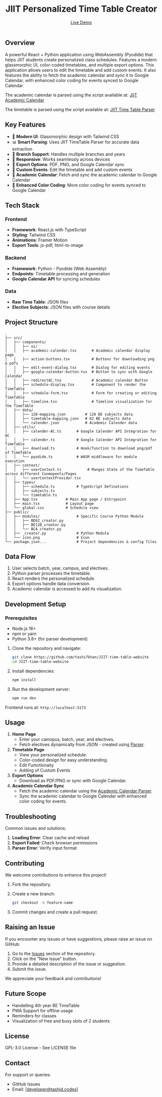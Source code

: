 <h1 align="center"> JIIT Personalized Time Table Creator </h1>

<div align="center">
    <a href="https://simple-timetable.tashif.codes/">Live Demo</a>
</div>
</br>

## Overview

A powerful React + Python application using WebAssembly (Pyodide) that helps JIIT students create personalized class schedules. Features a modern glassmorphic UI, color-coded timetables, and multiple export options. This application allows users to edit the timetable and add custom events. It also features the ability to fetch the academic calendar and sync it to Google Calendar, with enhanced color coding for events synced to Google Calendar.

The academic calendar is parsed using the script available at:
[JIIT Academic Calendar](https://github.com/tashifkhan/JIIT-Academic-Calender)

The timetable is parsed using the script available at:
[JIIT Time Table Parser](https://github.com/tashifkhan/JIIT-time-table-parser)

## Key Features

- 🎨 **Modern UI**: Glassmorphic design with Tailwind CSS
- 📊 **Smart Parsing**: Uses JIIT TimeTable Parser for accurate data extraction
- 🎯 **Branch Support**: Handles multiple branches and years
- 📱 **Responsive**: Works seamlessly across devices
- 🔄 **Export Options**: PDF, PNG, and Google Calendar sync
- 📝 **Custom Events**: Edit the timetable and add custom events
- 📅 **Academic Calendar**: Fetch and sync the academic calendar to Google Calendar
- 🌈 **Enhanced Color Coding**: More color coding for events synced to Google Calendar

## Tech Stack

### Frontend

- **Framework**: React.js with TypeScript
- **Styling**: Tailwind CSS
- **Animations**: Framer Motion
- **Export Tools**: js-pdf, html-to-image

### Backend

- **Framework**: Python - Pyodide (Web Assembly)
- **Endpoints**: Timetable processing and generation
- **Google Calendar API** for syncing schedules

### Data

- **Raw Time Table**: JSON files
- **Elective Subjects**: JSON files with course details

## Project Structure

```
.
├── src/
│   ├── components/
│   │   ├── ui/
│   │   ├── academic-calendar.tsx       # Academic calendar display page
│   │   ├── action-buttons.tsx          # Buttons for downloading png & pdfs
│   │   ├── edit-event-dialog.tsx       # Dialog for editing events
│   │   ├── google-calendar-button.tsx  # Button to sync with Google Calendar
│   │   ├── redirectAC.tsx              # Academic calendar Button
│   │   ├── schedule-display.tsx        # Component to render the TimeTable
│   │   ├── schedule-form.tsx           # Form for creating or editing TimeTable
│   │   ├── timeline.tsx                # Timeline visualization for the TimeTable
│   ├── data/
│   │   ├── 128-mapping.json         # 128 BE subjects data
│   │   ├── timetable-mapping.json   # 62 BE subjects data
│   │   └── calender.json            # Academic Calender data
│   ├── utils/
│   │   ├── calender-AC.ts       # Google Calender API Integration for AC
│   │   ├── calender.ts          # Google Calender API Integration for TimeTable
│   │   ├── download.ts          # Hook/function to download png/pdf of TimeTable
│   │   └── pyodide.ts           # WASM middleware for module execution
│   ├── context/
│   │   ├── userContext.ts            # Manges State of the TimeTable across different Conmopents/Pages
│   │   └── userContextProvidor.tsx
│   ├── types/
│   │   ├── schedule.ts          # TypeScript Definations
│   │   ├── subjects.ts
│   │   └── timetable.ts
│   ├── App.tsx             # Main App page / Entrypoint
│   ├── main.tsx            # Layout page
│   └── global.css          # Schedule view
├── public/
│   ├── modules/                 # Specific Course Python Module
│   │   ├── BE62_creator.py
│   │   ├── BE128_creator.py
│   │   └── BCA_creator.py
│   ├── _creator.py              # Python Module
│   └── icon.png                 # Icon
└── package.json...              # Project dependencies & config files
```

## Data Flow

1. User selects batch, year, campus, and electives.
2. Python parser processes the timetable.
3. React renders the personalized schedule.
4. Export options handle data conversion.
5. Academic calendar is accessed to add its visualization.

## Development Setup

### Prerequisites

- Node.js 16+
- npm or yarn
- Python 3.8+ (for parser development)

1.  Clone the repository and navigate:

    ```bash
    git clone https://github.com/tashifkhan/JIIT-time-table-website
    cd JIIT-time-table-website
    ```

2.  Install dependencies:

    ```bash
    npm install
    ```

3.  Run the development server:

    ```bash
    npm run dev
    ```

Frontend runs at: `http://localhost:5173`

## Usage

1. **Home Page**
   - Enter your camopus, batch, year, and electives.
   - Fetch electives dynamically from JSON - created using [Parser](https://github.com/tashifkhan/JIIT-time-table-parser).
2. **Timetable Page**
   - View your personalized schedule.
   - Color-coded design for easy understanding.
   - Edit Fumctionaity
   - Adding of Custom Events
3. **Export Options**
   - Download as PDF/PNG or sync with Google Calendar.
4. **Academic Calendar Sync**
   - Fetch the academic calendar using the [Academic Calendar Parser](https://github.com/tashifkhan/JIIT-Academic-Calender).
   - Sync the academic calendar to Google Calendar with enhanced color coding for events.

## Troubleshooting

Common issues and solutions:

1. **Loading Error**: Clear cache and reload
2. **Export Failed**: Check browser permissions
3. **Parser Error**: Verify input format

## Contributing

We welcome contributions to enhance this project!

1.  Fork the repository.
2.  Create a new branch:

    ```bash
    git checkout -b feature-name
    ```

3.  Commit changes and create a pull request.

## Raising an Issue

If you encounter any issues or have suggestions, please raise an issue on GitHub:

1. Go to the [Issues](https://github.com/tashifkhan/JIIT-time-table-website/issues) section of the repository.
2. Click on the "New Issue" button.
3. Provide a detailed description of the issue or suggestion.
4. Submit the issue.

We appreciate your feedback and contributions!

## Future Scope

- Handelling 4th year BE TimeTable
- PWA Support for offline usage
- Reminders for classes
- Visualization of free and busy slots of 2 students

## License

GPL-3.0 License - See LICENSE file

## Contact

For support or queries:

- GitHub Issues
- Email: [developer@tashid.codes]
